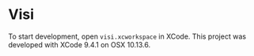 Visi
====

To start development, open `visi.xcworkspace` in XCode. This project was developed with XCode 9.4.1 on OSX 10.13.6.

